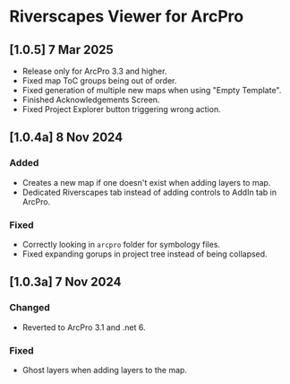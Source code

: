 # Riverscapes Viewer for ArcPro

## [1.0.5] 7 Mar 2025

- Release only for ArcPro 3.3 and higher.
- Fixed map ToC groups being out of order.
- Fixed generation of multiple new maps when using "Empty Template".
- Finished Acknowledgements Screen.
- Fixed Project Explorer button triggering wrong action.

## [1.0.4a] 8 Nov 2024

### Added
- Creates a new map if one doesn't exist when adding layers to map.
- Dedicated Riverscapes tab instead of adding controls to AddIn tab in ArcPro.

### Fixed
- Correctly looking in `arcpro` folder for symbology files.
- Fixed expanding gorups in project tree instead of being collapsed.

## [1.0.3a] 7 Nov 2024

### Changed

- Reverted to ArcPro 3.1 and .net 6.

### Fixed

- Ghost layers when adding layers to the map.
